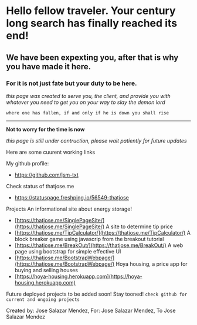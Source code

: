 # Hello fellow traveler. Your century long search has finally reached its end!
## We have been expexting you, after that is why you have made it here. 
### For it is not just fate but your duty to be here.
*this page was created to serve you, the client, and provide you with whatever you need to get you on your way to slay the demon lord*

`where one has fallen, if and only if he is down you shall rise`

---
**Not to worry for the time is now**


*this page is still under contruction, please wait patiently for future updates*

Here are some cuurent working links

My github profile:
* https://github.com/jsm-txt

Check status of thatjose.me
* https://statuspage.freshping.io/56549-thatjose

Projects
  An informational site about energy storage!
   * [https://thatjose.me/SinglePageSite/](https://thatjose.me/SinglePageSite/)
  A site to determine tip price
   * [https://thatjose.me/TipCalculator/](https://thatjose.me/TipCalculator/)
  A block breaker game using javascrip from the breakout tutorial
   * [https://thatjose.me/BreakOut/](https://thatjose.me/BreakOut/)
  A web page using bootstrap for simple effective UI
   * [https://thatjose.me/BootstrapWebpage/](https://thatjose.me/BootstrapWebpage/)
  Hoya housing, a price app for buying and selling houses
   * [https://hoya-housing.herokuapp.com](https://hoya-housing.herokuapp.com)

Future deployed projects to be added soon! Stay tooned!
 `check github for current and ongoing projects`

Created by: Jose Salazar Mendez, 
For: Jose Salazar Mendez,
To Jose Salazar Mendez
